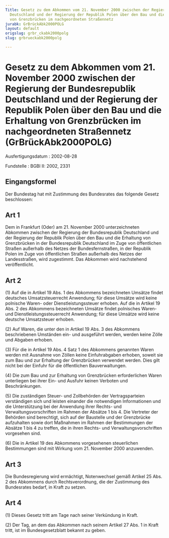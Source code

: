 ```yaml
---
Title: Gesetz zu dem Abkommen vom 21. November 2000 zwischen der Regierung der Bundesrepublik
  Deutschland und der Regierung der Republik Polen über den Bau und die Erhaltung
  von Grenzbrücken im nachgeordneten Straßennetz
jurabk: GrBrückAbk2000POLG
layout: default
origslug: grbr_ckabk2000polg
slug: grbrueckabk2000polg

---
```


# Gesetz zu dem Abkommen vom 21. November 2000 zwischen der Regierung der Bundesrepublik Deutschland und der Regierung der Republik Polen über den Bau und die Erhaltung von Grenzbrücken im nachgeordneten Straßennetz (GrBrückAbk2000POLG)

Ausfertigungsdatum
:   2002-08-28

Fundstelle
:   BGBl II: 2002, 2331

## Eingangsformel

Der Bundestag hat mit Zustimmung des Bundesrates das folgende Gesetz
beschlossen:

## Art 1

Dem in Frankfurt (Oder) am 21. November 2000 unterzeichneten Abkommen
zwischen der Regierung der Bundesrepublik Deutschland und der
Regierung der Republik Polen über den Bau und die Erhaltung von
Grenzbrücken in der Bundesrepublik Deutschland im Zuge von
öffentlichen Straßen außerhalb des Netzes der Bundesfernstraßen, in
der Republik Polen im Zuge von öffentlichen Straßen außerhalb des
Netzes der Landesstraßen, wird zugestimmt. Das Abkommen wird
nachstehend veröffentlicht.

## Art 2

(1) Auf die in Artikel 19 Abs. 1 des Abkommens bezeichneten Umsätze
findet deutsches Umsatzsteuerrecht Anwendung; für diese Umsätze wird
keine polnische Waren- oder Dienstleistungssteuer erhoben. Auf die in
Artikel 19 Abs. 2 des Abkommens bezeichneten Umsätze findet polnisches
Waren- und Dienstleistungssteuerrecht Anwendung; für diese Umsätze
wird keine deutsche Umsatzsteuer erhoben.

(2) Auf Waren, die unter den in Artikel 19 Abs. 3 des Abkommens
beschriebenen Umständen ein- und ausgeführt werden, werden keine Zölle
und Abgaben erhoben.

(3) Für die in Artikel 19 Abs. 4 Satz 1 des Abkommens genannten Waren
werden mit Ausnahme von Zöllen keine Einfuhrabgaben erhoben, soweit
sie zum Bau und zur Erhaltung der Grenzbrücken verwendet werden. Dies
gilt nicht bei der Einfuhr für die öffentlichen Bauverwaltungen.

(4) Die zum Bau und zur Erhaltung von Grenzbrücken erforderlichen
Waren unterliegen bei ihrer Ein- und Ausfuhr keinen Verboten und
Beschränkungen.

(5) Die zuständigen Steuer- und Zollbehörden der Vertragsparteien
verständigen sich und leisten einander die notwendigen Informationen
und die Unterstützung bei der Anwendung ihrer Rechts- und
Verwaltungsvorschriften im Rahmen der Absätze 1 bis 4. Die Vertreter
der Behörden sind berechtigt, sich auf der Baustelle und der
Grenzbrücke aufzuhalten sowie dort Maßnahmen im Rahmen der
Bestimmungen der Absätze 1 bis 4 zu treffen, die in ihren Rechts- und
Verwaltungsvorschriften vorgesehen sind.

(6) Die in Artikel 19 des Abkommens vorgesehenen steuerlichen
Bestimmungen sind mit Wirkung vom 21. November 2000 anzuwenden.

## Art 3

Die Bundesregierung wird ermächtigt, Notenwechsel gemäß Artikel 25
Abs. 2 des Abkommens durch Rechtsverordnung, die der Zustimmung des
Bundesrates bedarf, in Kraft zu setzen.

## Art 4

(1) Dieses Gesetz tritt am Tage nach seiner Verkündung in Kraft.

(2) Der Tag, an dem das Abkommen nach seinem Artikel 27 Abs. 1 in
Kraft tritt, ist im Bundesgesetzblatt bekannt zu geben.


